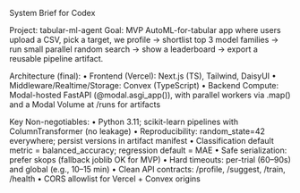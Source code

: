 System Brief for Codex

Project: tabular-ml-agent
Goal: MVP AutoML-for-tabular app where users upload a CSV, pick a target, we profile → shortlist top 3 model families → run small parallel random search → show a leaderboard → export a reusable pipeline artifact.

Architecture (final):
	•	Frontend (Vercel): Next.js (TS), Tailwind, DaisyUI
	•	Middleware/Realtime/Storage: Convex (TypeScript)
	•	Backend Compute: Modal-hosted FastAPI (@modal.asgi_app()), with parallel workers via .map() and a Modal Volume at /runs for artifacts

Key Non-negotiables:
	•	Python 3.11; scikit-learn pipelines with ColumnTransformer (no leakage)
	•	Reproducibility: random_state=42 everywhere; persist versions in artifact manifest
	•	Classification default metric = balanced_accuracy; regression default = MAE
	•	Safe serialization: prefer skops (fallback joblib OK for MVP)
	•	Hard timeouts: per-trial (60–90s) and global (e.g., 10–15 min)
	•	Clean API contracts: /profile, /suggest, /train, /health
	•	CORS allowlist for Vercel + Convex origins
